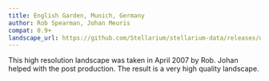 ```yaml
---
title: English Garden, Munich, Germany
author: Rob Spearman, Johan Meuris
compat: 0.9+
landscape_url: https://github.com/Stellarium/stellarium-data/releases/download/landscapes/egarden.zip
---
```

This high resolution landscape was taken in April 2007 by Rob. Johan helped with the post production.  The result is a very high quality landscape. 